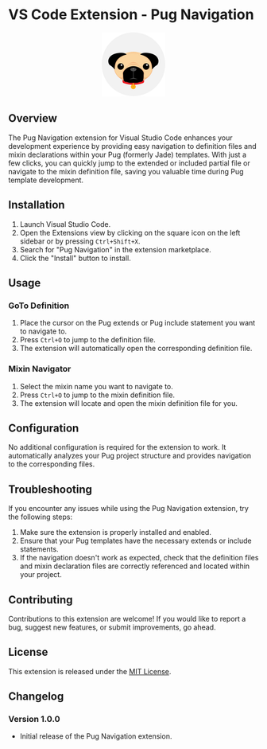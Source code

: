# VS Code Extension - Pug Navigation

<div align="center">
  <img src="img/logo.png" alt="VS Code Extension Logo">
</div>

## Overview

The Pug Navigation extension for Visual Studio Code enhances your development experience by providing easy navigation to definition files and mixin declarations within your Pug (formerly Jade) templates. With just a few clicks, you can quickly jump to the extended or included partial file or navigate to the mixin definition file, saving you valuable time during Pug template development.

## Installation

1. Launch Visual Studio Code.
2. Open the Extensions view by clicking on the square icon on the left sidebar or by pressing `Ctrl+Shift+X`.
3. Search for "Pug Navigation" in the extension marketplace.
4. Click the "Install" button to install.

## Usage

### GoTo Definition

1. Place the cursor on the Pug extends or Pug include statement you want to navigate to.
2. Press `Ctrl+O` to jump to the definition file.
3. The extension will automatically open the corresponding definition file.

### Mixin Navigator

1. Select the mixin name you want to navigate to.
2. Press `Ctrl+O` to jump to the mixin definition file.
3. The extension will locate and open the mixin definition file for you.

## Configuration

No additional configuration is required for the extension to work. It automatically analyzes your Pug project structure and provides navigation to the corresponding files.

## Troubleshooting

If you encounter any issues while using the Pug Navigation extension, try the following steps:

1. Make sure the extension is properly installed and enabled.
2. Ensure that your Pug templates have the necessary extends or include statements.
3. If the navigation doesn't work as expected, check that the definition files and mixin declaration files are correctly referenced and located within your project.

## Contributing

Contributions to this extension are welcome! If you would like to report a bug, suggest new features, or submit improvements, go ahead.

## License

This extension is released under the [MIT License](LICENSE).

## Changelog

### Version 1.0.0

- Initial release of the Pug Navigation extension.
